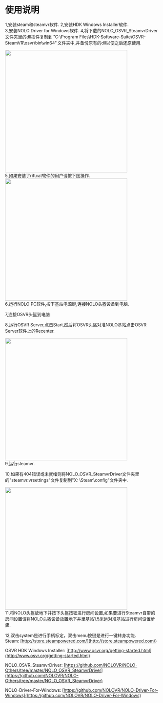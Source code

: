 # 使用说明  
1,安装steam和steamvr软件.
2,安装HDK Windows Installer软件.  
3,安装NOLO Driver for Windows软件.
4,将下载的NOLO_OSVR_SteamvrDriver文件夹里的dll插件复制到''C:\Program Files\HDK-Software-Suite\OSVR-SteamVR\osvr\bin\win64''文件夹中,并备份原有的dll以便之后还原使用.  
<div><img width=400 heigh=200 src="https://github.com/NOLOVR/NOLO-Others/blob/master/Windows-SDK-Others/picture/15.jpg"/></div>
5,如果安装了riftcat软件的用户请按下图操作.
<div><img width=400 heigh=200 src="https://github.com/NOLOVR/NOLO-Others/blob/master/Windows-SDK-Others/picture/14.jpg"/></div>
6,运行NOLO PC软件,按下基站电源键,连接NOLO头盔设备到电脑.   

7,连接OSVR头盔到电脑  

8,运行OSVR Server,点击Start,然后将OSVR头盔对准NOLO基站点击OSVR Server软件上的Recenter.
<div><img width=400 heigh=200 src="https://github.com/NOLOVR/NOLO-Others/blob/master/Windows-SDK-Others/picture/16.jpg"/></div>  
9,运行steamvr.  

10,如果有404错误或未就绪则将NOLO_OSVR_SteamvrDriver文件夹里的"steamvr.vrsettings"文件复制到"X: \Steam\config"文件夹中.
<div><img width=400 heigh=200 src="https://github.com/NOLOVR/NOLO-Others/blob/master/Windows-SDK-Others/picture/17.jpg"/></div>  
11,将NOLO头盔放地下并按下头盔按钮进行房间设置,如果要进行Steamvr自带的房间设置请将NOLO头盔设备放置地下并里基站1.5米远对准基站进行房间设置步骤. 

12,双击system是进行手柄标定，双击menu按键是进行一键转身功能.  
Steam: [http://store.steampowered.com/](http://store.steampowered.com/)

OSVR HDK Windows Installer: [http://www.osvr.org/getting-started.html](http://www.osvr.org/getting-started.html)

NOLO_OSVR_SteamvrDriver: [https://github.com/NOLOVR/NOLO-Others/tree/master/NOLO_OSVR_SteamvrDriver](https://github.com/NOLOVR/NOLO-Others/tree/master/NOLO_OSVR_SteamvrDriver)

NOLO-Driver-For-Windows: [https://github.com/NOLOVR/NOLO-Driver-For-Windows](https://github.com/NOLOVR/NOLO-Driver-For-Windows)
#